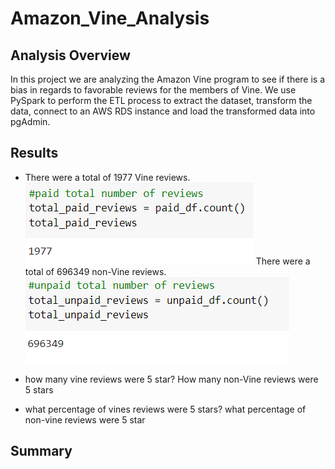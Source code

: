 # Amazon_Vine_Analysis
## Analysis Overview
In this project we are analyzing the Amazon Vine program to see if there is a bias in regards to favorable reviews for the members of Vine. We use PySpark to perform the ETL process to extract the dataset, transform the data, connect to an AWS RDS instance and load the transformed data into pgAdmin.

## Results
* There were a total of 1977 Vine reviews.
 ![alt text](https://github.com/amarks5/Amazon_Vine_Analysis/blob/main/images/vine_reviews_count.PNG)
  There were a total of 696349 non-Vine reviews.
  ![alt text](https://github.com/amarks5/Amazon_Vine_Analysis/blob/main/images/non_members_reviews_count.PNG)
  
* how many vine reviews were 5 star? How many non-Vine reviews were 5 stars
* what percentage of vines reviews were 5 stars? what percentage of non-vine reviews were 5 star

## Summary
